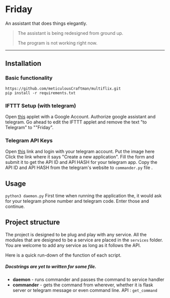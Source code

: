 # Friday
An assistant that does things elegantly.


> The assistant is being redesigned from ground up.
>
> The program is not working right now.


<hr/>


## Installation 
### Basic functionality
```
https://github.com/meticulousCraftman/multiflix.git
pip install -r requirements.txt
```


### IFTTT Setup (with telegram)
Open [this](https://ifttt.com/applets/71095871d-if-you-say-pirate-popular-then-send-message-to-private-chat-with-ifttt) applet with a Google Account. Authorize google assistant and telegram. Go ahead to edit the IFTTT applet and remove the text "to Telegram" to ""Friday".

### Telegram API Keys
Open [this](my.telegram.org) link and login with your telegram account.
Put the image here
Click the link where it says "Create a new application". Fill the form and submit it to get the API ID and API HASH for your telegram app. Copy the API ID and API HASH from the telegram's website to `commander.py` file .

## Usage
`python3 daemon.py`
First time when running the application the, it would ask for your telegram phone number and telegram code. Enter those and continue.

## Project structure
The project is designed to be plug and play with any service. All the modules that are designed to be a service are placed in the `services` folder.  
You are welcome to add any service as long as it follows the API.

Here is a quick run-down of the function of each script. 

##### Docstrings are yet to written for some file.
+ **daemon** - runs commander and passes the command to service handler
+ **commander** - gets the command from wherever, whether it is flask server or telegram message or even command line. API : `get_command`

